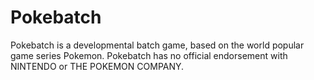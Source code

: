 # Pokebatch
Pokebatch is a developmental batch game, based on the world popular game series Pokemon.
Pokebatch has no official endorsement with NINTENDO or THE POKEMON COMPANY.
